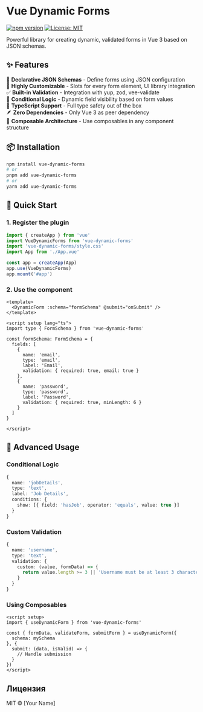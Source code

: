 # Vue Dynamic Forms

[![npm version](https://badge.fury.io/js/vue-dynamic-forms.svg)](https://badge.fury.io/js/vue-dynamic-forms)
[![License: MIT](https://img.shields.io/badge/License-MIT-yellow.svg)](https://opensource.org/licenses/MIT)

Powerful library for creating dynamic, validated forms in Vue 3 based on JSON schemas.

## ✨ Features

🎯 **Declarative JSON Schemas** - Define forms using JSON configuration  
🎨 **Highly Customizable** - Slots for every form element, UI library integration  
✅ **Built-in Validation** - Integration with yup, zod, vee-validate  
🔀 **Conditional Logic** - Dynamic field visibility based on form values  
📘 **TypeScript Support** - Full type safety out of the box  
🪶 **Zero Dependencies** - Only Vue 3 as peer dependency  
🧩 **Composable Architecture** - Use composables in any component structure

## 📦 Installation

```bash
npm install vue-dynamic-forms
# or
pnpm add vue-dynamic-forms
# or
yarn add vue-dynamic-forms
```

## 🚀 Quick Start

### 1. Register the plugin

```typescript
import { createApp } from 'vue'
import VueDynamicForms from 'vue-dynamic-forms'
import 'vue-dynamic-forms/style.css'
import App from './App.vue'

const app = createApp(App)
app.use(VueDynamicForms)
app.mount('#app')
```

### 2. Use the component

```vue
<template>
  <DynamicForm :schema="formSchema" @submit="onSubmit" />
</template>

<script setup lang="ts">
import type { FormSchema } from 'vue-dynamic-forms'

const formSchema: FormSchema = {
  fields: [
    {
      name: 'email',
      type: 'email',
      label: 'Email',
      validation: { required: true, email: true }
    },
    {
      name: 'password',
      type: 'password', 
      label: 'Password',
      validation: { required: true, minLength: 6 }
    }
  ]
}

</script>
```

## 🎯 Advanced Usage

### Conditional Logic

```typescript
{
  name: 'jobDetails',
  type: 'text',
  label: 'Job Details',
  conditions: {
    show: [{ field: 'hasJob', operator: 'equals', value: true }]
  }
}
```

### Custom Validation

```typescript
{
  name: 'username',
  type: 'text',
  validation: {
    custom: (value, formData) => {
      return value.length >= 3 || 'Username must be at least 3 characters'
    }
  }
}
```

### Using Composables

```vue
<script setup>
import { useDynamicForm } from 'vue-dynamic-forms'

const { formData, validateForm, submitForm } = useDynamicForm({
  schema: mySchema
}, {
  submit: (data, isValid) => {
    // Handle submission
  }
})
</script>
```

## Лицензия

MIT © [Your Name]